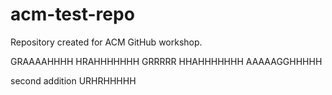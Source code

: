 # acm-test-repo
Repository created for ACM GitHub workshop.

GRAAAAHHHH HRAHHHHHHH GRRRRR HHAHHHHHHH AAAAAGGHHHHH

second addition URHRHHHHH
